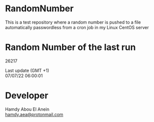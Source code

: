 # RandomNumber    
This is a test repository where a random number is pushed to a file automatically passwordless from a cron job in my Linux CentOS server    
# Random Number of the last run   
26217
      
Last update (GMT +1)    
07/07/22 06:00:01
# Developer    
Hamdy Abou El Anein   
hamdy.aea@protonmail.com
